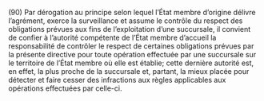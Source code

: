 (90) Par dérogation au principe selon lequel l’État membre d’origine délivre l’agrément, exerce la surveillance et assume le contrôle du respect des obligations prévues aux fins de l’exploitation d’une succursale, il convient de confier à l’autorité compétente de l’État membre d’accueil la responsabilité de contrôler le respect de certaines obligations prévues par la présente directive pour toute opération effectuée par une succursale sur le territoire de l’État membre où elle est établie; cette dernière autorité est, en effet, la plus proche de la succursale et, partant, la mieux placée pour détecter et faire cesser des infractions aux règles applicables aux opérations effectuées par celle-ci.